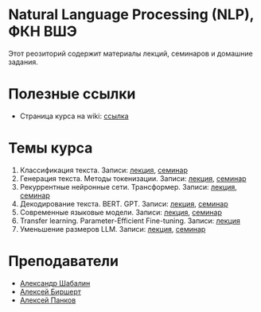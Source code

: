 # Natural Language Processing (NLP), ФКН ВШЭ

Этот реозиторий содержит материалы лекций, семинаров и домашние задания.

# Полезные ссылки

* Страница курса на wiki: [ссылка](http://wiki.cs.hse.ru/Глубинное_обучение_для_текстовых_данных_24/25)

# Темы курса

1. Классификация текста. Записи: [лекция](https://disk.yandex.ru/i/VZBjWbskRzyDWg), [семинар](https://disk.yandex.ru/i/NeZPJoCaLyfXTQ)
2. Генерация текста. Методы токенизации. Записи: [лекция](https://disk.yandex.ru/i/QFKbGoLQaPgdQQ), [семинар](https://disk.yandex.ru/i/FFTIFnsKRk9mnw)
3. Рекуррентные нейронные сети. Трансформер. Записи: [лекция](https://disk.yandex.ru/i/EwiRHrE5k2tKKw), [семинар](https://disk.yandex.ru/i/k6GLXCDISAPWyA)
4. Декодирование текста. BERT. GPT. Записи: [лекция](https://disk.yandex.ru/d/UzOvSJo3wzwRfg), [семинар](https://disk.yandex.ru/i/ESJGALwhHmpeFw)
5. Современные языковые модели. Записи: [лекция](https://disk.yandex.ru/d/XxifHojvPcc11Q), [семинар](https://disk.yandex.ru/i/uBlwwxeRLHm5pA)
6. Transfer learning. Parameter-Efficient Fine-tuning. Записи: [лекция](https://disk.yandex.ru/i/Uu8kcbw-ylEX8Q)
7. Уменьшение размеров LLM. Записи: [лекция](https://disk.yandex.ru/i/_JAcNx3GDxFJ-Q), [семинар](https://disk.yandex.ru/i/WvX6CeJV7NUp5g)

# Преподаватели

* [Александр Шабалин](https://t.me/amshabalin)
* [Алексей Биршерт](https://t.me/Birshert)
* [Алексей Панков](https://t.me/leksious)
